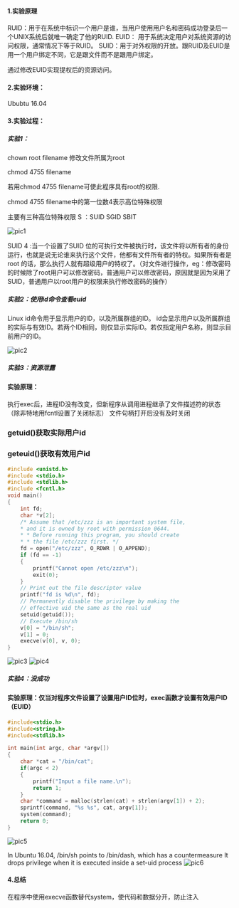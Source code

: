 #### 1.实验原理
RUID：用于在系统中标识一个用户是谁，当用户使用用户名和密码成功登录后一个UNIX系统后就唯一确定了他的RUID.
EUID： 用于系统决定用户对系统资源的访问权限，通常情况下等于RUID。
SUID：用于对外权限的开放。跟RUID及EUID是用一个用户绑定不同，它是跟文件而不是跟用户绑定。

通过修改EUID实现提权后的资源访问。


#### 2.实验环境：
Ububtu 16.04
#### 3.实验过程：
##### 实验1：
chown root filename 修改文件所属为root

chmod 4755 filename

若用chmod 4755 filename可使此程序具有root的权限.

chmod 4755 filename中的第一位数4表示高位特殊权限

主要有三种高位特殊权限 S ：SUID SGID SBIT

 ![pic1](./assets/1.png)

 SUID 4 :当一个设置了SUID 位的可执行文件被执行时，该文件将以所有者的身份运行，也就是说无论谁来执行这个文件，他都有文件所有者的特权。如果所有者是 root 的话，那么执行人就有超级用户的特权了。（对文件进行操作，eg：修改密码的时候除了root用户可以修改密码，普通用户可以修改密码，原因就是因为采用了SUID，普通用户以root用户的权限来执行修改密码的操作）

##### 实验2：使用id命令查看euid

Linux id命令用于显示用户的ID，以及所属群组的ID。
id会显示用户以及所属群组的实际与有效ID。若两个ID相同，则仅显示实际ID。若仅指定用户名称，则显示目前用户的ID。

 ![pic2](./assets/2.png)

##### 实验3：资源泄露
#### 实验原理：
执行exec后，进程ID没有改变，但新程序从调用进程继承了文件描述符的状态（除非特地用fcntl设置了关闭标志）
文件句柄打开后没有及时关闭

### getuid()获取实际用户id
### geteuid()获取有效用户id
```c
#include <unistd.h>
#include <stdio.h>
#include <stdlib.h>
#include <fcntl.h>
void main()
{  
    int fd;  
    char *v[2];  
    /* Assume that /etc/zzz is an important system file,   
    * and it is owned by root with permission 0644.   
    * * Before running this program, you should create   
    * * the file /etc/zzz first. */  
    fd = open("/etc/zzz", O_RDWR | O_APPEND);    
    if (fd == -1) 
    {     
        printf("Cannot open /etc/zzz\n");     
        exit(0);  
    }  
    // Print out the file descriptor value  
    printf("fd is %d\n", fd);  
    // Permanently disable the privilege by making the  
    // effective uid the same as the real uid  
    setuid(getuid());           
    // Execute /bin/sh  
    v[0] = "/bin/sh"; 
    v[1] = 0;  
    execve(v[0], v, 0);        
}

```
 ![pic3](./assets/3a.png)
 ![pic4](./assets/3.png)

##### 实验4：没成功
#### 实验原理：仅当对程序文件设置了设置用户ID位时，exec函数才设置有效用户ID（EUID）
```c
#include<stdio.h>
#include<string.h>
#include<stdlib.h>

int main(int argc, char *argv[])
{
    char *cat = "/bin/cat";
    if(argc < 2)
    {
        printf("Input a file name.\n");
        return 1;
    }
    char *command = malloc(strlen(cat) + strlen(argv[1]) + 2);
    sprintf(command, "%s %s", cat, argv[1]);
    system(command);
    return 0;
}
```
 ![pic5](./assets/4.png)

In Ubuntu 16.04, /bin/sh points to /bin/dash, which has a countermeasure
It drops privilege when it is executed inside a set-uid process
 ![pic6](./assets/5.png)

#### 4.总结

在程序中使用execve函数替代system，使代码和数据分开，防止注入
